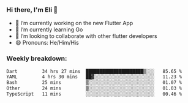 ### Hi there, I'm Eli 👋
- 🔭 I’m currently working on the new Flutter App
- 🌱 I’m currently learning Go
- 🦄 I’m looking to collaborate with other flutter developers
- 😄 Pronouns: He/Him/His

### Weekly breakdown:
<!--START_SECTION:waka-->

```txt
Dart         34 hrs 27 mins  █████████████████████▒░░░   85.65 %
YAML         4 hrs 30 mins   ██▓░░░░░░░░░░░░░░░░░░░░░░   11.23 %
Bash         25 mins         ▒░░░░░░░░░░░░░░░░░░░░░░░░   01.07 %
Other        24 mins         ▒░░░░░░░░░░░░░░░░░░░░░░░░   01.03 %
TypeScript   11 mins         ░░░░░░░░░░░░░░░░░░░░░░░░░   00.46 %
```

<!--END_SECTION:waka-->
